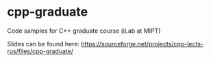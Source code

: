 # cpp-graduate
Code samples for C++ graduate course (iLab at MIPT)

Slides can be found here: https://sourceforge.net/projects/cpp-lects-rus/files/cpp-graduate/
